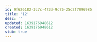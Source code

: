 ```yaml
---
id: 9f626182-3c7c-473d-9c75-25c2f7096985
title: '12'
desc: ''
updated: 1639176948612
created: 1639176948612
stub: true
---
```


